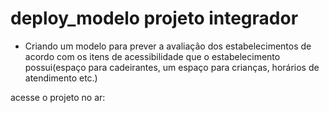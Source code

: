 # deploy_modelo projeto integrador 

* Criando um modelo para  prever a avaliação dos estabelecimentos de acordo com os itens de acessibilidade que o estabelecimento possui(espaço para cadeirantes, um espaço para crianças, horários de atendimento etc.)

acesse o projeto no ar:
<a href=https://share.streamlit.io/patricia7sp/deploy_modelo/main/app_avaliacao.py a/>

